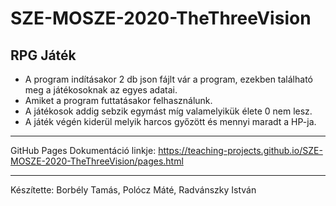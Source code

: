 # SZE-MOSZE-2020-TheThreeVision

## RPG Játék

* A program indításakor 2 db json fájlt vár a program, ezekben található meg a játékosoknak az egyes adatai.
* Amiket a program futtatásakor felhasználunk. 
* A játékosok addig sebzik egymást míg valamelyikük élete 0 nem lesz. 
* A játék végén kiderül melyik harcos győzött és mennyi maradt a HP-ja.
--------------------------------
GitHub Pages Dokumentáció linkje: https://teaching-projects.github.io/SZE-MOSZE-2020-TheThreeVision/pages.html

--------------------------------
Készítette: Borbély Tamás, Polócz Máté, Radvánszky István
